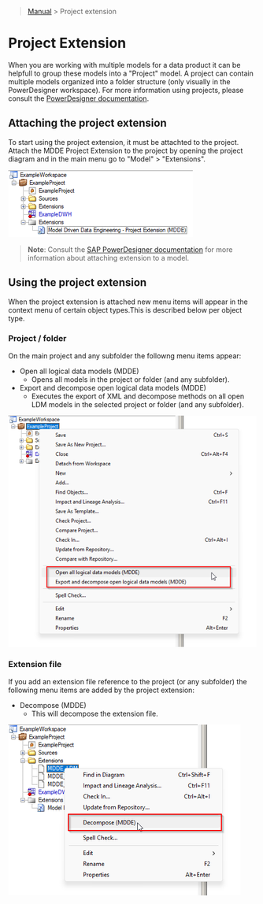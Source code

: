 > [Manual](./README.md) > Project extension

# Project Extension

When you are working with multiple models for a data product it can be helpfull to group these models into a "Project" model. A project can contain multiple models organized into a folder structure (only visually in the PowerDesigner workspace). For more information using projects, please consult the [PowerDesigner documentation](https://help.sap.com/docs/SAP_POWERDESIGNER/abd3434b4987485c92057ab9392aadbe/c7db7e5c6e1b10148a38c1ad75beaa04.html?locale=en-US).

## Attaching the project extension

To start using the project extension, it must be attachted to the project. Attach the MDDE Project Extension to the project by opening the project diagram and in the main menu go to "Model" > "Extensions".

![Extension is attached to the project](img/project_extension_on_project.png)

> **Note**:
> Consult the [SAP PowerDesigner documentation](https://help.sap.com/docs/SAP_POWERDESIGNER/31c48596e34446a68956e0aa7e700a2e/c7e1ddda6e1b101482c096290e45387b.html) for more information about attaching extension to a model.

## Using the project extension

When the project extension is attached new menu items will appear in the context menu of certain object types.This is described below per object type.

### Project / folder

On the main project and any subfolder the followng menu items appear:

- Open all logical data models (MDDE)
  - Opens all models in the project or folder (and any subfolder).
- Export and decompose open logical data models (MDDE)
  - Executes the export of XML and decompose methods on all open LDM models in the selected project or folder (and any subfolder).

![Project extension menu options](img/project_extension_menu_options.png)

### Extension file

If you add an extension file reference to the project (or any subfolder) the following menu items are added by the project extension:

- Decompose (MDDE)
  - This will decompose the extension file.

![Project extension XEM file options](img/project_extension_xem_options.png)

